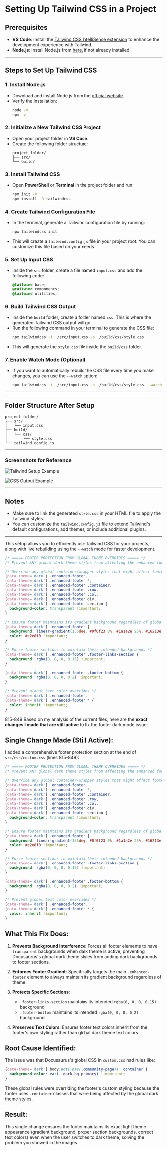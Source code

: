 
# Setting Up Tailwind CSS in a Project 

## Prerequisites

- **VS Code**: Install the [Tailwind CSS IntelliSense extension](https://marketplace.visualstudio.com/items?itemName=bradlc.vscode-tailwindcss) to enhance the development experience with Tailwind.
- **Node.js**: Install Node.js from [here](https://nodejs.org/), if not already installed.

---

## Steps to Set Up Tailwind CSS

### 1. Install Node.js

   - Download and install Node.js from the [official website](https://nodejs.org/).
   - Verify the installation:
     ```bash
     node -v
     npm -v
     ```
   
### 2. Initialize a New Tailwind CSS Project

   - Open your project folder in **VS Code**.
   - Create the following folder structure:
     ```
     project-folder/
     ├── src/
     └── build/
     ```

### 3. Install Tailwind CSS

   - Open **PowerShell** or **Terminal** in the project folder and run:
     ```bash
     npm init -y
     npm install -D tailwindcss
     ```

### 4. Create Tailwind Configuration File

   - In the terminal, generate a Tailwind configuration file by running:
     ```bash
     npx tailwindcss init
     ```
   - This will create a `tailwind.config.js` file in your project root. You can customize this file based on your needs.

### 5. Set Up Input CSS

   - Inside the `src` folder, create a file named `input.css` and add the following code:
     ```css
     @tailwind base;
     @tailwind components;
     @tailwind utilities;
     ```

### 6. Build Tailwind CSS Output

   - Inside the `build` folder, create a folder named `css`. This is where the generated Tailwind CSS output will go.
   - Run the following command in your terminal to generate the CSS file:
     ```bash
     npx tailwindcss -i ./src/input.css -o ./build/css/style.css
     ```
   - This will generate the `style.css` file inside the `build/css` folder.

### 7. Enable Watch Mode (Optional)

   - If you want to automatically rebuild the CSS file every time you make changes, you can use the `--watch` option:
     ```bash
     npx tailwindcss -i ./src/input.css -o ./build/css/style.css --watch
     ```

---

## Folder Structure After Setup

```
project-folder/
├── src/
│   └── input.css
├── build/
│   └── css/
│       └── style.css
└── tailwind.config.js
```

---

### Screenshots for Reference

![Tailwind Setup Example](https://github.com/user-attachments/assets/3ce92d96-7407-4d8d-89d2-2158fe07815b)

![CSS Output Example](https://github.com/user-attachments/assets/4f1ce9a9-7eff-4dbc-8df7-cce20bfbe4f2)

---

## Notes

- Make sure to link the generated `style.css` in your HTML file to apply the Tailwind styles.
- You can customize the `tailwind.config.js` file to extend Tailwind's default configurations, add themes, or include additional plugins.

---

This setup allows you to efficiently use Tailwind CSS for your projects, along with live rebuilding using the `--watch` mode for faster development.

```css
/* ===== FOOTER PROTECTION FROM GLOBAL THEME OVERRIDES ===== */
/* Prevent ANY global dark theme styles from affecting the enhanced footer */

/* Override any global container/wrapper styles that might affect footer */
[data-theme='dark'] .enhanced-footer,
[data-theme='dark'] .enhanced-footer *,
[data-theme='dark'] .enhanced-footer .container,
[data-theme='dark'] .enhanced-footer .row,
[data-theme='dark'] .enhanced-footer .col,
[data-theme='dark'] .enhanced-footer div,
[data-theme='dark'] .enhanced-footer section {
  background-color: transparent !important;
}

/* Ensure footer maintains its gradient background regardless of global styles */
[data-theme='dark'] .enhanced-footer {
  background: linear-gradient(135deg, #0f0f23 0%, #1a1a2e 25%, #16213e 50%, #0f3460 75%, #533483 100%) !important;
  color: #e2e8f0 !important;
}

/* Force footer sections to maintain their intended backgrounds */
[data-theme='dark'] .enhanced-footer .footer-links-section {
  background: rgba(0, 0, 0, 0.15) !important;
}

[data-theme='dark'] .enhanced-footer .footer-bottom {
  background: rgba(0, 0, 0, 0.2) !important;
}

/* Prevent global text color overrides */
[data-theme='dark'] .enhanced-footer,
[data-theme='dark'] .enhanced-footer * {
  color: inherit !important;
}
```
815-849
Based on my analysis of the current files, here are the **exact changes I made that are still active** to fix the footer dark mode issue:

## **Single Change Made (Still Active):**

I added a comprehensive footer protection section at the end of `src/css/custom.css` (lines 815-849):

```css
/* ===== FOOTER PROTECTION FROM GLOBAL THEME OVERRIDES ===== */
/* Prevent ANY global dark theme styles from affecting the enhanced footer */

/* Override any global container/wrapper styles that might affect footer */
[data-theme='dark'] .enhanced-footer,
[data-theme='dark'] .enhanced-footer *,
[data-theme='dark'] .enhanced-footer .container,
[data-theme='dark'] .enhanced-footer .row,
[data-theme='dark'] .enhanced-footer .col,
[data-theme='dark'] .enhanced-footer div,
[data-theme='dark'] .enhanced-footer section {
  background-color: transparent !important;
}

/* Ensure footer maintains its gradient background regardless of global styles */
[data-theme='dark'] .enhanced-footer {
  background: linear-gradient(135deg, #0f0f23 0%, #1a1a2e 25%, #16213e 50%, #0f3460 75%, #533483 100%) !important;
  color: #e2e8f0 !important;
}

/* Force footer sections to maintain their intended backgrounds */
[data-theme='dark'] .enhanced-footer .footer-links-section {
  background: rgba(0, 0, 0, 0.15) !important;
}

[data-theme='dark'] .enhanced-footer .footer-bottom {
  background: rgba(0, 0, 0, 0.2) !important;
}

/* Prevent global text color overrides */
[data-theme='dark'] .enhanced-footer,
[data-theme='dark'] .enhanced-footer * {
  color: inherit !important;
}
```

## **What This Fix Does:**

1. **Prevents Background Interference**: Forces all footer elements to have `transparent` backgrounds when dark theme is active, preventing Docusaurus's global dark theme styles from adding dark backgrounds to footer sections.

2. **Enforces Footer Gradient**: Specifically targets the main `.enhanced-footer` element to always maintain its gradient background regardless of theme.

3. **Protects Specific Sections**: 
   - `.footer-links-section` maintains its intended `rgba(0, 0, 0, 0.15)` background
   - `.footer-bottom` maintains its intended `rgba(0, 0, 0, 0.2)` background

4. **Preserves Text Colors**: Ensures footer text colors inherit from the footer's own styling rather than global dark theme text colors.

## **Root Cause Identified:**

The issue was that Docusaurus's global CSS in `custom.css` had rules like:
```css
[data-theme='dark'] body:not(:has(.community-page)) .container {
  background-color: var(--dark-bg-primary) !important;
}
```

These global rules were overriding the footer's custom styling because the footer uses `.container` classes that were being affected by the global dark theme styles.

## **Result:**

This single change ensures the footer maintains its exact light theme appearance (gradient background, proper section backgrounds, correct text colors) even when the user switches to dark theme, solving the problem you showed in the images.
